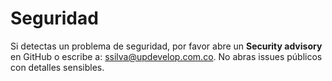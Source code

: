 # Seguridad

Si detectas un problema de seguridad, por favor abre un **Security advisory** en GitHub o escribe a: <ssilva@updevelop.com.co>.
No abras issues públicos con detalles sensibles.
